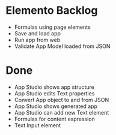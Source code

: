 Elemento Backlog
================

- Formulas using page elements
- Save and load app
- Run app from web
- Validate App Model loaded from JSON

Done
====

- App Studio shows app structure
- App Studio edits Text properties
- Convert App object to and from JSON
- App Studio shows generated app
- App Studio can add new Text element
- Formulas for content expression
- Text Input element

